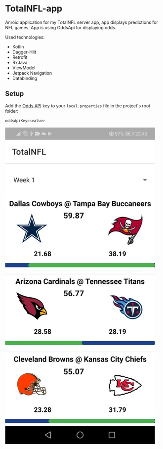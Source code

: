 # TotalNFL-app

Anroid application for my TotalNFL server app, app displays predictions for NFL games.
App is using OddsApi for displaying odds.

Used technologies:
- Kotlin
- Dagger-Hilt
- Retrofit
- RxJava
- ViewModel
- Jetpack Navigation
- Databinding

## Setup 
Add the [Odds API](https://the-odds-api.com//) key to your `local.properties` file in the project's root folder:  

```groovy  
oddsApiKey=<value>  
```

![alt tag](https://github.com/borzas89/TotalNFL-app/blob/main/screenshots/totalnfl-list-small.jpg)
